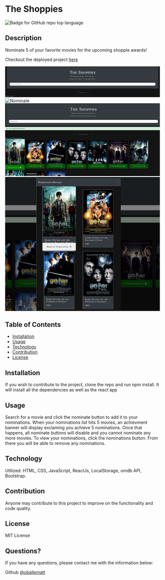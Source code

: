 # The Shoppies
  
  ![Badge for GitHub repo top language](https://img.shields.io/github/languages/top/oballematt/the-shoppies?style=flat&logo=appveyor) 
  

  ## Description

  Nominate 5 of your favorite movies for the upcoming shoppie awards! 

  Checkout the deployed project [here](https://theshoppies-mo.herokuapp.com)

  ![Search](src/assets/search.png)
  ![Nominate](src/assets/nominate.png)
  ![NominationsFull](src/assets/nominationsFull.png)
  ![RemoveNominations](src/assets/removeNominations.png)
  
  ## Table of Contents
  * [Installation](#installation)
  * [Usage](#usage)
  * [Technology](#technology)
  * [Contribution](#contribution)
  * [License](#license)
  ## Installation
  
  If you wish to contribute to the project, clone the repo and run npm install. It will install all the dependencies as well as the react app
  
  
  ## Usage
  
  Search for a movie and click the nominate button to add it to your nominations. When your nominations list hits 5 movies, an achievment banner will display exclaming you achieve 5 nominations. Once that happens, all nominate buttons will disable and you cannot nominate any more movies. To view your nominations, click the nominations button. From there you will be able to remove any nominations.

  ## Technology

  Utilized: HTML, CSS, JavaScript, ReactJs, LocalStorage, omdb API, Bootstrap.
  
  
  ## Contribution
  
  Anyone may contribute to this project to improve on the functionality and code quality.
  
  
  ## License
  
  MIT License
  
  
  ## Questions?
  
  If you have any questions, please contact me with the information below:

  Github [@oballematt](https://github.com/oballematt)